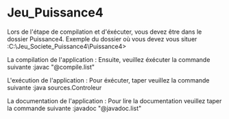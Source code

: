 # Jeu_Puissance4


Lors de l'étape de compilation et d'éxécuter, vous devez être dans le dossier Puissance4. Exemple du dossier où vous devez vous situer :C:\Jeu_Societe_Puissance4\Puissance4>

La compilation de l'application :
Ensuite, veuillez éxécuter la commande suivante :javac "@compile.list"

L'exécution de l'application :
Pour éxécuter, taper veuillez la commande suivante :java sources.Controleur

La documentation de l'application :
Pour lire la documentation veuillez taper la commande suivante :javadoc "@javadoc.list"
